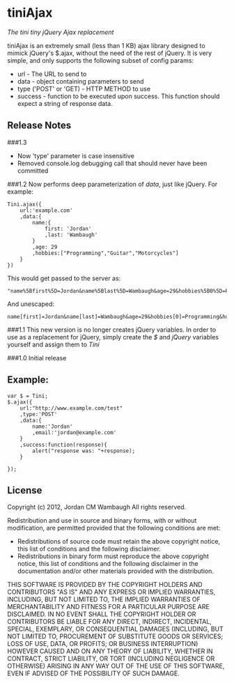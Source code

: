 tiniAjax
========

*The tini tiny jQuery Ajax replacement*

tiniAjax is an extremely small (less than 1 KB) ajax library designed to mimick jQuery's $.ajax, without the need of the rest of jQuery. It is very simple, and only supports the following subset of config params:
* url - The URL to send to
* data	- object containing parameters to send
* type ('POST' or 'GET) - HTTP METHOD to use
* success - function to be executed upon success. This function should expect a string of response data.

Release Notes
-------------


###1.3
* Now 'type' parameter is case insensitive
* Removed console.log debugging call that should never have been committed

###1.2
Now performs deep parameterization of *data*, just like jQuery. For example:

	Tini.ajax({
		url:'example.com'
		,data:{
			name:{
				first: 'Jordan'
				,last: 'Wambaugh'
			}
			,age: 29
			,hobbies:["Programming","Guitar","Motorcycles"]
		}
	})

This would get passed to the server as:

	"name%5Bfirst%5D=Jordan&name%5Blast%5D=Wambaugh&age=29&hobbies%5B0%5D=Programming&hobbies%5B1%5D=Guitar&hobbies%5B2%5D=Motorcycles&"

And unescaped:

	name[first]=Jordan&name[last]=Wambaugh&age=29&hobbies[0]=Programming&hobbies[1]=Guitar&hobbies[2]=Motorcycles&


###1.1
This new version is no longer creates jQuery variables. In order to use as a replacement for jQuery, simply create the *$* and *jQuery* variables yourself and assign them to *Tini*

###1.0
Initial release


Example:
--------
	var $ = Tini;
	$.ajax({
		url:"http://www.example.com/test"
		,type:'POST'
		,data:{
			name:'Jordan'
			,email:'jordan@example.com'
		}
		,success:function(response){
			alert("response was: "+response);
		}
	
	});

License
-------
Copyright (c) 2012, Jordan CM Wambaugh
All rights reserved.

Redistribution and use in source and binary forms, with or without modification, are permitted provided that the following conditions are met:

* Redistributions of source code must retain the above copyright notice, this list of conditions and the following disclaimer.
* Redistributions in binary form must reproduce the above copyright notice, this list of conditions and the following disclaimer in the documentation and/or other materials provided with the distribution.

THIS SOFTWARE IS PROVIDED BY THE COPYRIGHT HOLDERS AND CONTRIBUTORS "AS IS" AND ANY EXPRESS OR IMPLIED WARRANTIES, INCLUDING, BUT NOT LIMITED TO, THE IMPLIED WARRANTIES OF MERCHANTABILITY AND FITNESS FOR A PARTICULAR PURPOSE ARE DISCLAIMED. IN NO EVENT SHALL THE COPYRIGHT HOLDER OR CONTRIBUTORS BE LIABLE FOR ANY DIRECT, INDIRECT, INCIDENTAL, SPECIAL, EXEMPLARY, OR CONSEQUENTIAL DAMAGES (INCLUDING, BUT NOT LIMITED TO, PROCUREMENT OF SUBSTITUTE GOODS OR SERVICES; LOSS OF USE, DATA, OR PROFITS; OR BUSINESS INTERRUPTION) HOWEVER CAUSED AND ON ANY THEORY OF LIABILITY, WHETHER IN CONTRACT, STRICT LIABILITY, OR TORT (INCLUDING NEGLIGENCE OR OTHERWISE) ARISING IN ANY WAY OUT OF THE USE OF THIS SOFTWARE, EVEN IF ADVISED OF THE POSSIBILITY OF SUCH DAMAGE.
